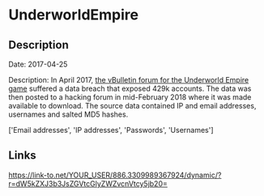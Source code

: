 # UnderworldEmpire

## Description

Date: 2017-04-25

Description:
In April 2017, <a href="http://underworldempireforums.com/" target="_blank" rel="noopener">the vBulletin forum for the Underworld Empire game</a> suffered a data breach that exposed 429k accounts. The data was then posted to a hacking forum in mid-February 2018 where it was made available to download. The source data contained IP and email addresses, usernames and salted MD5 hashes.


['Email addresses', 'IP addresses', 'Passwords', 'Usernames']

## Links

https://link-to.net/YOUR_USER/886.3309989367924/dynamic/?r=dW5kZXJ3b3JsZGVtcGlyZWZvcnVtcy5jb20=